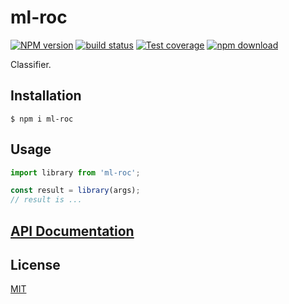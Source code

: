 # ml-roc

[![NPM version][npm-image]][npm-url]
[![build status][ci-image]][ci-url]
[![Test coverage][codecov-image]][codecov-url]
[![npm download][download-image]][download-url]

Classifier.

## Installation

`$ npm i ml-roc`

## Usage

```js
import library from 'ml-roc';

const result = library(args);
// result is ...
```

## [API Documentation](https://josoriom.github.io/ml-roc/)

## License

[MIT](./LICENSE)

[npm-image]: https://img.shields.io/npm/v/ml-roc.svg
[npm-url]: https://www.npmjs.com/package/ml-roc
[ci-image]: https://github.com/josoriom/ml-roc/workflows/Node.js%20CI/badge.svg?branch=master
[ci-url]: https://github.com/josoriom/ml-roc/actions?query=workflow%3A%22Node.js+CI%22
[codecov-image]: https://img.shields.io/codecov/c/github/josoriom/ml-roc.svg
[codecov-url]: https://codecov.io/gh/josoriom/ml-roc
[download-image]: https://img.shields.io/npm/dm/ml-roc.svg
[download-url]: https://www.npmjs.com/package/ml-roc
